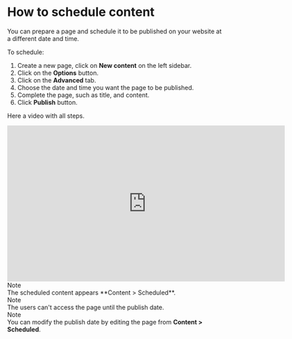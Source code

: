 # How to schedule content
<!-- position: 5 -->

You can prepare a page and schedule it to be published on your website at a different date and time.

To schedule:
1. Create a new page, click on **New content** on the left sidebar.
2. Click on the **Options** button.
3. Click on the **Advanced** tab.
4. Choose the date and time you want the page to be published.
5. Complete the page, such as title, and content.
6. Click **Publish** button.

Here a video with all steps.
<iframe width="640" height="360" src="https://www.youtube.com/embed/3E8qhXbek5o?rel=0&amp;showinfo=0" frameborder="0" allow="accelerometer; autoplay; encrypted-media; gyroscope; picture-in-picture" allowfullscreen></iframe>

<div class="note">
<div class="title">Note</div>
The scheduled content appears **Content > Scheduled**.
</div>

<div class="note">
<div class="title">Note</div>
The users can't access the page until the publish date.
</div>

<div class="note">
<div class="title">Note</div>
You can modify the publish date by editing the page from <b>Content > Scheduled</b>.
</div>
